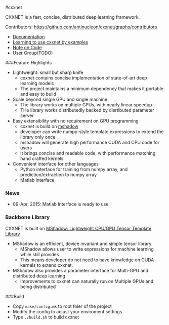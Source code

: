 #cxxnet


CXXNET is a fast, concise, distributed deep learning framework.

Contributors: https://github.com/antinucleon/cxxnet/graphs/contributors

* [Documentation](doc)
* [Learning to use cxxnet by examples](example)
* [Note on Code](src)
* User Group(TODO)

###Feature Highlights

* Lightweight: small but sharp knife
  - cxxnet contains concise implementation of state-of-art deep learning models
  - The project maintains a minimum dependency that makes it portable and easy to build
* Scale beyond single GPU and single machine
  - The library works on multiple GPUs, with nearly linear speedup
  - THe library works distributedly backed by disrtibuted parameter server
* Easy extensibility with no requirement on GPU programming
  - cxxnet is build on [mshadow](#backbone-library)
  - developer can write numpy-style template expressions to extend the library only once
  - mshadow will generate high performance CUDA and CPU code for users
  - It brings concise and readable code, with performance matching hand crafted kernels
* Convenient interface for other languages
  - Python interface for training from numpy array, and prediction/extraction to numpy array
  - Matlab interface

### News

* 09-Apr, 2015: Matlab Interface is ready to use


### Backbone Library
CXXNET is built on [MShadow: Lightweight CPU/GPU Tensor Template Library](https://github.com/tqchen/mshadow)
* MShadow is an efficient, device invariant and simple tensor library
  - MShadow allows user to write expressions for machine learning while still provides
  - This means developer do not need to have knowledge on CUDA kernels to extend cxxnet.
* MShadow also provides a parameter interface for Multi-GPU and distributed deep learning
  - Improvements to cxxnet can naturally run on Multiple GPUs and being distributed

###Build

* Copy ```make/config.mk``` to root foler of the project
* Modify the config to adjust your enviroment settings
* Type ```./build.sh``` to build cxxnet
